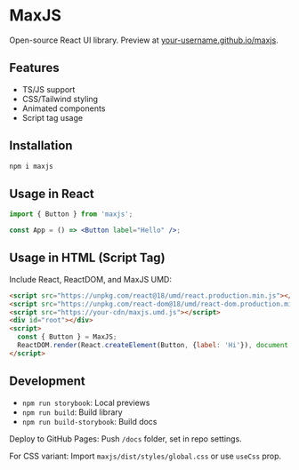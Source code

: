 # MaxJS

Open-source React UI library. Preview at [your-username.github.io/maxjs](https://your-username.github.io/maxjs).

## Features
- TS/JS support
- CSS/Tailwind styling
- Animated components
- Script tag usage

## Installation
```bash
npm i maxjs
```

## Usage in React
```jsx
import { Button } from 'maxjs';

const App = () => <Button label="Hello" />;
```

## Usage in HTML (Script Tag)
Include React, ReactDOM, and MaxJS UMD:
```html
<script src="https://unpkg.com/react@18/umd/react.production.min.js"></script>
<script src="https://unpkg.com/react-dom@18/umd/react-dom.production.min.js"></script>
<script src="https://your-cdn/maxjs.umd.js"></script>
<div id="root"></div>
<script>
  const { Button } = MaxJS;
  ReactDOM.render(React.createElement(Button, {label: 'Hi'}), document.getElementById('root'));
</script>
```

## Development
- `npm run storybook`: Local previews
- `npm run build`: Build library
- `npm run build-storybook`: Build docs

Deploy to GitHub Pages: Push `/docs` folder, set in repo settings.

For CSS variant: Import `maxjs/dist/styles/global.css` or use `useCss` prop.
